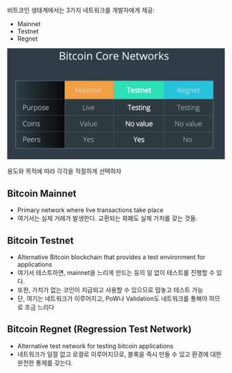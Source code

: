 비트코인 생태계에서는 3가지 네트워크를 개발자에게 제공:

- Mainnet
- Testnet
- Regnet

![](networks.png)

용도와 목적에 따라 각각을 적절하게 선택하자

## Bitcoin Mainnet
- Primary network where live transactions take place
- 여기서는 실제 거래가 발생한다. 교환되는 화폐도 실제 가치를 갖는 것들.

## Bitcoin Testnet
- Alternative Bitcoin blockchain that provides a test environment for applications
- 여기서 테스트하면, mainnet을 느리게 만드는 등의 일 없이 테스트를 진행할 수 있다.
- 또한, 가치가 없는 코인이 지급되고 사용할 수 있으므로 맘놓고 테스트 가능
- 단, 여기는 네트워크가 이루어지고, PoW나 Validation도 네트워크를 통해야 하므로 조금 느리다

## Bitcoin Regnet (Regression Test Network)
- Alternative test network for testing bitcoin applications
- 네트워크가 일절 없고 로컬로 이루어지므로, 블록을 즉시 만들 수 있고 환경에 대한 완전한 통제를 갖는다.
